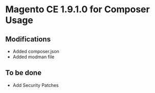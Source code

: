 # Magento CE 1.9.1.0 for Composer Usage
## Modifications
* Added composer.json
* Added modman file

## To be done
* Add Security Patches
